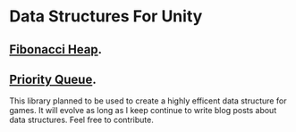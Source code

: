 # Data Structures For Unity

## [Fibonacci Heap](https://en.wikipedia.org/wiki/Fibonacci_heap).
## [Priority Queue](https://erdiizgi.com/data-structure-for-games-priority-queue-for-unity-in-c).

This library planned to be used to create a highly efficent data structure for games. It will evolve as long as I keep continue to write blog posts about data structures.
Feel free to contribute.